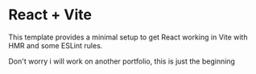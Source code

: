# React + Vite

This template provides a minimal setup to get React working in Vite with HMR and some ESLint rules.

Don't worry i will work on another portfolio, this is just the beginning

